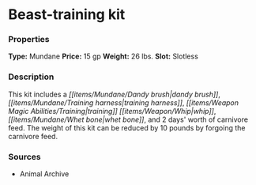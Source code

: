 ﻿---
Title: "Beast-training kit"
Type: "Mundane"
Price: "15 gp"
Weight: "26 lbs."
Slot: "Slotless"
Description: |
  "This kit includes a dandy brush, training harness, training whip, whet bone, and 2 days' worth of carnivore feed. The weight of this kit can be reduced by 10 pounds by forgoing the carnivore feed."
Sources: "['Animal Archive']"
---

# Beast-training kit

### Properties

**Type:** Mundane **Price:** 15 gp **Weight:** 26 lbs. **Slot:** Slotless

### Description

This kit includes a _[[items/Mundane/Dandy brush|dandy brush]]_, _[[items/Mundane/Training harness|training harness]]_, _[[items/Weapon Magic Abilities/Training|training]]_ _[[items/Weapon/Whip|whip]]_, _[[items/Mundane/Whet bone|whet bone]]_, and 2 days' worth of carnivore feed. The weight of this kit can be reduced by 10 pounds by forgoing the carnivore feed.

### Sources

* Animal Archive